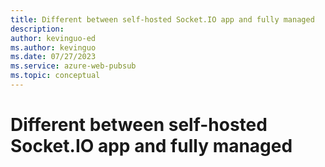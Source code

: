 ```yaml
---
title: Different between self-hosted Socket.IO app and fully managed
description: 
author: kevinguo-ed
ms.author: kevinguo
ms.date: 07/27/2023
ms.service: azure-web-pubsub
ms.topic: conceptual
---
```


# Different between self-hosted Socket.IO app and fully managed

